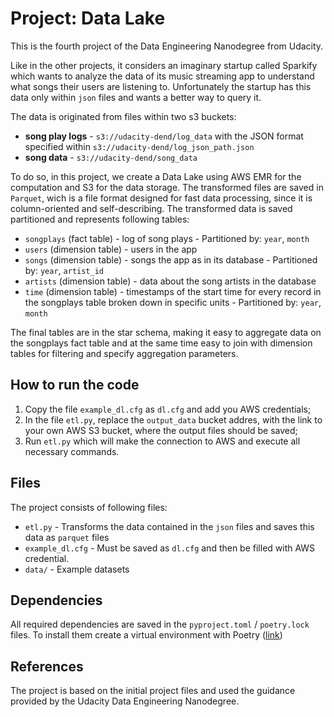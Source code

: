 # Project: Data Lake
This is the fourth project of the Data Engineering Nanodegree from Udacity. 

Like in the other projects, it considers an imaginary startup called Sparkify which wants to analyze the data of its music streaming app to understand what songs their users are listening to. Unfortunately the startup has this data only within `json` files and wants a better way to query it.

The data is originated from files within two s3 buckets:
- **song play logs** - `s3://udacity-dend/log_data` with the JSON format specified within `s3://udacity-dend/log_json_path.json`
- **song data** - `s3://udacity-dend/song_data`

To do so, in this project, we create a Data Lake using AWS EMR for the computation and S3 for the data storage. The transformed files are saved in `Parquet`, wich is a file format designed for fast data processing, since it is column-oriented and self-describing. The transformed data is saved partitioned and represents following tables:
- `songplays` (fact table) - log of song plays - Partitioned by: `year`, `month`
- `users` (dimension table) - users in the app
- `songs` (dimension table) - songs the app as in its database - Partitioned by: `year`, `artist_id`
- `artists` (dimension table) - data about the song artists in the database
- `time` (dimension table) - timestamps of the start time for every record in the songplays table broken down in specific units - Partitioned by: `year`, `month`

The final tables are in the star schema, making it easy to aggregate data on the songplays fact table and at the same time easy to join with dimension tables for filtering and specify aggregation parameters.
## How to run the code
1. Copy the file `example_dl.cfg` as `dl.cfg` and add you AWS credentials;
2. In the file `etl.py`, replace the `output_data` bucket addres, with the link to your own AWS S3 bucket, where the output files should be saved;
2. Run `etl.py` which will make the connection to AWS and execute all necessary commands.
## Files
The project consists of following files:
- `etl.py` - Transforms the data contained in the `json` files and saves this data as `parquet` files
- `example_dl.cfg` - Must be saved as `dl.cfg` and then be filled with AWS credential.
- `data/` - Example datasets
## Dependencies
All required dependencies are saved in the `pyproject.toml` / `poetry.lock` files. To install them create a virtual environment with Poetry ([link](https://python-poetry.org/))
## References
The project is based on the initial project files and used the guidance provided by the Udacity Data Engineering Nanodegree.
